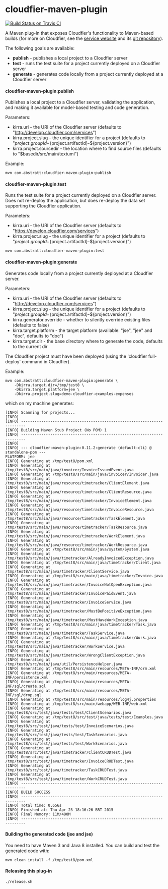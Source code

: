 # cloudfier-maven-plugin

[![Build Status on Travis CI](https://travis-ci.org/abstratt/cloudfier-maven-plugin.svg?branch=develop)](https://travis-ci.org/abstratt/cloudfier-maven-plugin)

A Maven plug-in that exposes Cloudfier's functionality to Maven-based builds (for more on Cloudfier, see the [service website](http://cloudfier.com) and its [git repository](http://github.com/abstratt/cloudfier)).

The following goals are available:
- **publish** - publishes a local project to a Cloudfier server
- **test** - runs the test suite for a project currently deployed on a Cloudfier server
- **generate** - generates code locally from a project currently deployed at a Cloudfier server

#### cloudfier-maven-plugin:publish

Publishes a local project to a Cloudfier server, validating the application, and making it available for model-based testing and code generation.

Parameters:
- kirra.uri - the URI of the Cloudfier server (defaults to "http://develop.cloudfier.com/services")
- kirra.project.slug - the unique identifier for a project (defaults to "${project.groupId}-${project.artifactId}-${project.version}")
- kirra.project.sourcedir - the location where to find source files (defaults to "$basedir/src/main/textuml")

Example:

```
mvn com.abstratt:cloudfier-maven-plugin:publish
```

#### cloudfier-maven-plugin:test

Runs the test suite for a project currently deployed on a Cloudfier server. Does not re-deploy the application, but does re-deploy the data set supporting the Cloudfier application. 

Parameters:
- kirra.uri - the URI of the Cloudfier server (defaults to "https://develop.cloudfier.com/services")
- kirra.project.slug - the unique identifier for a project (defaults to "${project.groupId}-${project.artifactId}-${project.version}")

```
mvn com.abstratt:cloudfier-maven-plugin:test
```

#### cloudfier-maven-plugin:generate

Generates code locally from a project currently deployed at a Cloudfier server.

Parameters:
- kirra.uri - the URI of the Cloudfier server (defaults to "http://develop.cloudfier.com/services")
- kirra.project.slug - the unique identifier for a project (defaults to "${project.groupId}-${project.artifactId}-${project.version}")
- kirra.generator.override - whether to silently override existing files (defaults to false)
- kirra.target.platform - the target platform (available: "jse", "jee" and "doc", defaults to "doc")
- kirra.target.dir - the base directory where to generate the code, defaults to the current dir

The Cloudfier project must have been deployed (using the 'cloudfier full-deploy' command in Cloudfier).

Example:

```
mvn com.abstratt:cloudfier-maven-plugin:generate \
    -Dkirra.target.dir=/tmp/test8 \
    -Dkirra.target.platform=jee \
    -Dkirra.project.slug=demo-cloudfier-examples-expenses
```

which on my machine generates:
```
[INFO] Scanning for projects...
[INFO]                                                                         
[INFO] ------------------------------------------------------------------------
[INFO] Building Maven Stub Project (No POM) 1
[INFO] ------------------------------------------------------------------------
[INFO] 
[INFO] --- cloudfier-maven-plugin:0.11.2:generate (default-cli) @ standalone-pom ---
PLATFORM: jee
[INFO] Generating at /tmp/test8/pom.xml
[INFO] Generating at /tmp/test8/src/main/java/invoicer/InvoiceIssuedEvent.java
[INFO] Generating at /tmp/test8/src/main/java/invoicer/Invoicer.java
[INFO] Generating at /tmp/test8/src/main/java/resource/timetracker/ClientElement.java
[INFO] Generating at /tmp/test8/src/main/java/resource/timetracker/ClientResource.java
[INFO] Generating at /tmp/test8/src/main/java/resource/timetracker/InvoiceElement.java
[INFO] Generating at /tmp/test8/src/main/java/resource/timetracker/InvoiceResource.java
[INFO] Generating at /tmp/test8/src/main/java/resource/timetracker/TaskElement.java
[INFO] Generating at /tmp/test8/src/main/java/resource/timetracker/TaskResource.java
[INFO] Generating at /tmp/test8/src/main/java/resource/timetracker/WorkElement.java
[INFO] Generating at /tmp/test8/src/main/java/resource/timetracker/WorkResource.java
[INFO] Generating at /tmp/test8/src/main/java/system/System.java
[INFO] Generating at /tmp/test8/src/main/java/timetracker/AlreadyInvoicedException.java
[INFO] Generating at /tmp/test8/src/main/java/timetracker/Client.java
[INFO] Generating at /tmp/test8/src/main/java/timetracker/ClientService.java
[INFO] Generating at /tmp/test8/src/main/java/timetracker/Invoice.java
[INFO] Generating at /tmp/test8/src/main/java/timetracker/InvoiceNotOpenException.java
[INFO] Generating at /tmp/test8/src/main/java/timetracker/InvoicePaidEvent.java
[INFO] Generating at /tmp/test8/src/main/java/timetracker/InvoiceService.java
[INFO] Generating at /tmp/test8/src/main/java/timetracker/MustBePositiveException.java
[INFO] Generating at /tmp/test8/src/main/java/timetracker/MustHaveWorkException.java
[INFO] Generating at /tmp/test8/src/main/java/timetracker/Task.java
[INFO] Generating at /tmp/test8/src/main/java/timetracker/TaskService.java
[INFO] Generating at /tmp/test8/src/main/java/timetracker/Work.java
[INFO] Generating at /tmp/test8/src/main/java/timetracker/WorkService.java
[INFO] Generating at /tmp/test8/src/main/java/timetracker/WrongClientException.java
[INFO] Generating at /tmp/test8/src/main/java/util/PersistenceHelper.java
[INFO] Generating at /tmp/test8/src/main/resources/META-INF/orm.xml
[INFO] Generating at /tmp/test8/src/main/resources/META-INF/persistence.xml
[INFO] Generating at /tmp/test8/src/main/resources/META-INF/sql/create.sql
[INFO] Generating at /tmp/test8/src/main/resources/META-INF/sql/drop.sql
[INFO] Generating at /tmp/test8/src/main/resources/log4j.properties
[INFO] Generating at /tmp/test8/src/main/webapp/WEB-INF/web.xml
[INFO] Generating at /tmp/test8/src/test/java/tests/test/ClientScenarios.java
[INFO] Generating at /tmp/test8/src/test/java/tests/test/Examples.java
[INFO] Generating at /tmp/test8/src/test/java/tests/test/InvoiceScenarios.java
[INFO] Generating at /tmp/test8/src/test/java/tests/test/TaskScenarios.java
[INFO] Generating at /tmp/test8/src/test/java/tests/test/WorkScenarios.java
[INFO] Generating at /tmp/test8/src/test/java/timetracker/ClientCRUDTest.java
[INFO] Generating at /tmp/test8/src/test/java/timetracker/InvoiceCRUDTest.java
[INFO] Generating at /tmp/test8/src/test/java/timetracker/TaskCRUDTest.java
[INFO] Generating at /tmp/test8/src/test/java/timetracker/WorkCRUDTest.java
[INFO] ------------------------------------------------------------------------
[INFO] BUILD SUCCESS
[INFO] ------------------------------------------------------------------------
[INFO] Total time: 0.656s
[INFO] Finished at: Thu Apr 23 18:16:26 BRT 2015
[INFO] Final Memory: 11M/490M
[INFO] ------------------------------------------------------------------------
```
#### Building the generated code (jee and jse)

You need to have Maven 3 and Java 8 installed. You can build and test the generated code with:

```
mvn clean install -f /tmp/test8/pom.xml
```

#### Releasing this plug-in

```
./release.sh
```
